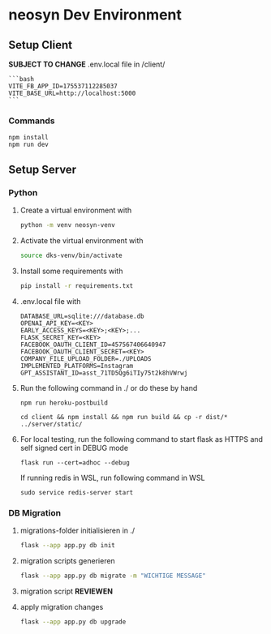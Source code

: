 # neosyn Dev Environment

## Setup Client
**SUBJECT TO CHANGE**
.env.local file in /client/

    ```bash
    VITE_FB_APP_ID=175537112285037
    VITE_BASE_URL=http://localhost:5000
    ```
### Commands

    npm install
    npm run dev

## Setup Server

### Python

1. Create a virtual environment with
    ```bash
    python -m venv neosyn-venv
    ```

2. Activate the virtual environment with
    ```bash
    source dks-venv/bin/activate
    ```

3. Install some requirements with
    ```bash
    pip install -r requirements.txt
    ```

4. .env.local file with 
    ```
    DATABASE_URL=sqlite:///database.db
    OPENAI_API_KEY=<KEY>
    EARLY_ACCESS_KEYS=<KEY>;<KEY>;...
    FLASK_SECRET_KEY=<KEY>
    FACEBOOK_OAUTH_CLIENT_ID=457567406640947
    FACEBOOK_OAUTH_CLIENT_SECRET=<KEY>
    COMPANY_FILE_UPLOAD_FOLDER=./UPLOADS
    IMPLEMENTED_PLATFORMS=Instagram
    GPT_ASSISTANT_ID=asst_71TD5Qg6iTIy75t2k8hVWrwj
    ```

5. Run the following command in ./ or do these by hand
    ```
    npm run heroku-postbuild
    ```
    ```
    cd client && npm install && npm run build && cp -r dist/* ../server/static/
    ```


6. For local testing, run the following command to start flask as HTTPS and self signed cert in DEBUG mode
    ```
    flask run --cert=adhoc --debug
    ```
    If running redis in WSL, run following command in WSL
    ```
    sudo service redis-server start
    ```

### DB Migration

1. migrations-folder initialisieren in ./
    ```bash
    flask --app app.py db init
    ```

2. migration scripts generieren
    ```bash
    flask --app app.py db migrate -m "WICHTIGE MESSAGE"
    ```

3. migration script **REVIEWEN**

4. apply migration changes
    ```bash
    flask --app app.py db upgrade
    ```